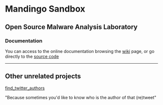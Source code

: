 # Mandingo Sandbox #

## Open Source Malware Analysis Laboratory ##

### Documentation ###
You can access to the online documentation browsing the [wiki](https://code.google.com/p/mandingo/wiki/MandingoSandbox) page, or go directly to the [source code](https://code.google.com/p/mandingo/source/browse/trunk/sinjector/)




---

## Other unrelated projects ##
[find\_twitter\_authors](https://code.google.com/p/mandingo/source/browse/#svn%2Ftrunk%2Ffind_twitter_authors)

"Because sometimes you'd like to know who is the author of that (re)tweet"